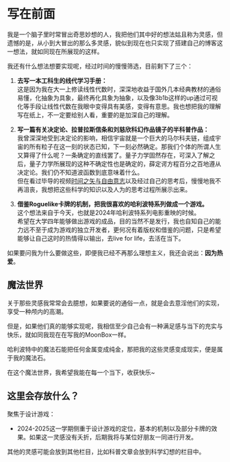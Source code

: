 # 写在前面

我是一个脑子里时常冒出奇思妙想的人，我把他们其中好的想法姑且称为灵感，但遗憾的是，从小到大冒出的那么多灵感，貌似到现在也只实现了搭建自己的博客这一想法，就如同现在所展现的这样。

我还有什么想法想要实现呢，经过时间的慢慢筛选，目前剩下了三个：

1. **去写一本工科生的线代学习手册：**  
    这是因为我在大一上修读线性代数时，深深地收益于国外几本经典教材的通俗易懂，化抽象为具象，最终再化具象为抽象，以及像3b1b这样的up通过可视化等手段让线性代数在我眼中变得具有美感，变得有意思。我也想把我的理解写在纸上，不一定要给别人看，重要的是加深自己的理解。  

2. **写一篇有关决定论、拉普拉斯信条和刘慈欣科幻作品镜子的半科普作品：**  
    我曾深深地受到决定论的影响，相信宇宙就是一个巨大的马尔科夫链，组成宇宙的所有粒子在这一刻的状态已知，下一刻必然确定。那我们个体的所谓人生又算得了什么呢？一条确定的直线罢了。量子力学固然存在，可深入了解之后，量子力学所展现的这种不确定性也是确定的，薛定谔方程百分之百地遵从决定论。我们仍不知道波函数到底意味着什么。   
    但在看过毕导的视频[时间之矢与自由意志](https://www.bilibili.com/video/BV1ha4y157tg/)以及经过自己的思考后，慢慢地我不再沮丧，我想把这些科学的知识以及人为的思考过程所展示出来。  

3. **借鉴Roguelike卡牌的机制，把我很喜欢的哈利波特系列做成一个游戏。**    
   这个想法来自于今天，也就是2024年哈利波特系列电影重映的时候。  
   希望在大学四年能够做出游戏的成品，目的当然不是发行，我也自知自己的能力远不至于成为游戏的独立开发者，更何况有着版权和借鉴的问题，只是希望能够让自己这时的热情得以输出，去live for life，去活在当下。

如果要问我为什么要做这些，即便我已经不再那么理想主义，我还会说出：**因为热爱**。
## 魔法世界
关于那些灵感我常常会去臆想，如果要说的通俗一点，就是会去意淫他们的实现，享受一种颅内的高潮。

但是，如果他们真的能够实现呢，我相信至少自己会有一种满足感与当下的充实与快乐，就如同我现在在写我的MoonBox一样。

哈利波特中的魔法石能把任何金属变成纯金，那把我的这些灵感变成现实，便是属于我的魔法石。

在这个魔法世界，我希望我能在每一个当下，收获快乐~

## 这里会存放什么？
聚焦于设计游戏：

- 2024-2025这一学期侧重于设计游戏的定位，基本的机制以及部分卡牌的效果。如果这一灵感没有夭折，后期我将与某位好朋友一同进行开发。

其他的灵感可能会放到其他栏目，比如科普文章会放到科学幻想的栏目中。



